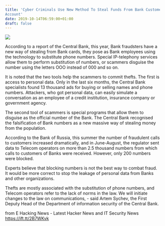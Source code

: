 ```yaml
---
title: 'Cyber Criminals Use New Method To Steal Funds From Bank Customers''
Account'
date: 2019-10-14T06:59:00+01:00
draft: false
---
```


[![](https://1.bp.blogspot.com/-cAu9fP4ttwQ/XaQMZSw9A3I/AAAAAAAABIg/9KEOoiFMU0wlZI5YvxmX_WBXVuydEi9qACLcBGAsYHQ/s640/cyber%2Bfraud.jpeg)](https://1.bp.blogspot.com/-cAu9fP4ttwQ/XaQMZSw9A3I/AAAAAAAABIg/9KEOoiFMU0wlZI5YvxmX_WBXVuydEi9qACLcBGAsYHQ/s1600/cyber%2Bfraud.jpeg)

  
According to a report of the Central Bank, this year, Bank fraudsters have a new way of stealing from Bank cards, they pose as Bank employees using the technology to substitute phone numbers. Special IP-telephony services allow them to perform substitution of numbers, or scammers disguise the number using the letters OOO instead of 000 and so on.  
  
It is noted that the two tools help the scammers to commit thefts. The first is access to personal data. Only in the last six months, the Central Bank specialists found 13 thousand ads for buying or selling names and phone numbers. Attackers, who got personal data, can easily simulate a conversation as an employee of a credit institution, insurance company or government agency.  
  
The second tool of scammers is special programs that allow them to disguise as the official number of the Bank. The Central Bank recognised the falsification of Bank numbers as a new massive way of stealing money from the population.  
  
According to the Bank of Russia, this summer the number of fraudulent calls to customers increased dramatically, and in June-August, the regulator sent data to Telecom operators on more than 2.5 thousand numbers from which calls to customers of Banks were received. However, only 200 numbers were blocked.  
  
Experts believe that blocking numbers is not the best way to combat fraud. It would be more correct to stop the leakage of personal data from Banks and other organizations.  
  
Thefts are mostly associated with the substitution of phone numbers, and Telecom operators refer to the lack of norms in the law. We will initiate changes to the law on communications, - said Artem Sychev, the First Deputy Head of the Department of information security of the Central Bank.  
  

  
  
from E Hacking News - Latest Hacker News and IT Security News https://ift.tt/2B7WKvk